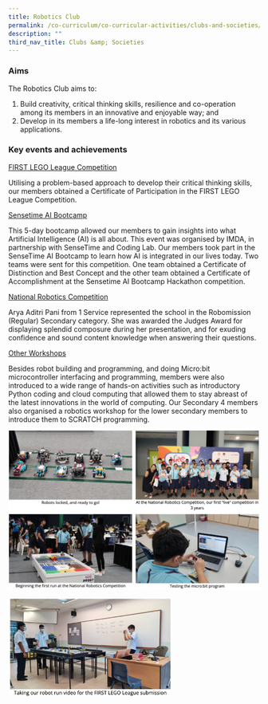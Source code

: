 ```yaml
---
title: Robotics Club
permalink: /co-curriculum/co-curricular-activities/clubs-and-societies/robotics-club/
description: ""
third_nav_title: Clubs &amp; Societies
---
```

### Aims

The Robotics Club aims to:  

1.  Build creativity, critical thinking skills, resilience and co-operation among its members in an innovative and enjoyable way; and
2.  Develop in its members a life-long interest in robotics and its various applications.

### Key events and achievements

<u>FIRST LEGO League Competition</u>

Utilising a problem-based approach to develop their critical thinking skills, our members obtained a Certificate of Participation in the FIRST LEGO League Competition.

<u>Sensetime AI Bootcamp</u>

This 5-day bootcamp allowed our members to gain insights into what Artificial Intelligence (AI) is all about. This event was organised by IMDA, in partnership with SenseTime and Coding Lab. Our members took part in the SenseTime AI Bootcamp to learn how AI is integrated in our lives today. Two teams were sent for this competition. One team obtained a Certificate of Distinction and Best Concept and the other team obtained a Certificate of Accomplishment at the Sensetime AI Bootcamp Hackathon competition.

<u>National Robotics Competition</u>

Arya Aditri Pani from 1 Service represented the school in the Robomission (Regular) Secondary category. She was awarded the Judges Award for displaying splendid composure during her presentation, and for exuding confidence and sound content knowledge when answering their questions.

<u>Other Workshops</u>

Besides robot building and programming, and doing Micro:bit microcontroller interfacing and programming, members were also introduced to a wide range of hands-on activities such as introductory Python coding and cloud computing that allowed them to stay abreast of the latest innovations in the world of computing. Our Secondary 4 members also organised a robotics workshop for the lower secondary members to introduce them to SCRATCH programming.

![](/images/robotics-1.png)

<img style="width:65%" src="/images/robotics-2.png">